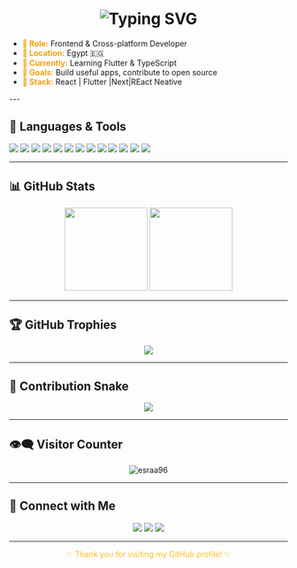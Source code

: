 <!-- 👇 GitHub Profile README Template - Customized by ChatGPT -->

<!-- Typing animation -->
<h1 align="center">
  <img src="https://readme-typing-svg.herokuapp.com?font=Fira+Code&weight=700&size=24&duration=4000&pause=1000&color=F97316&center=true&vCenter=true&width=435&lines=Hi+%F0%9F%91%8B%2C+I'm+Esraa+Awad;Frontend+%26+Cross-platform+Developer;Welcome+to+my+GitHub+profile!" alt="Typing SVG" />
</h1>

<ul>
  <li><strong style="color:#F59E0B;">💼 Role:</strong> Frontend & Cross-platform Developer</li>
  <li><strong style="color:#F59E0B;">📍 Location:</strong> Egypt 🇪🇬</li>
  <li><strong style="color:#F59E0B;">🔭 Currently:</strong> Learning Flutter & TypeScript</li>
  <li><strong style="color:#F59E0B;">🎯 Goals:</strong> Build useful apps, contribute to open source</li>
  <li><strong style="color:#F59E0B;">🧠 Stack:</strong> React | Flutter |Next|REact Neative</li>
</ul>
---

## 🚀 Languages & Tools

<p>
  <img src="https://img.shields.io/badge/JavaScript-F7DF1E?style=for-the-badge&logo=javascript&logoColor=black"/>
  <img src="https://img.shields.io/badge/TypeScript-FF5733?style=for-the-badge&logo=typescript&logoColor=white"/>
  <img src="https://img.shields.io/badge/Dart-0175C2?style=for-the-badge&logo=dart&logoColor=white"/>
  <img src="https://img.shields.io/badge/Flutter-FE7A16?style=for-the-badge&logo=flutter&logoColor=white"/>
  <img src="https://img.shields.io/badge/React-FB923C?style=for-the-badge&logo=react&logoColor=white"/>
  <img src="https://img.shields.io/badge/HTML5-DC2626?style=for-the-badge&logo=html5&logoColor=white"/>
  <img src="https://img.shields.io/badge/CSS3-FFA500?style=for-the-badge&logo=css3&logoColor=white"/>
  <img src="https://img.shields.io/badge/C-FF6B6B?style=for-the-badge&logo=c&logoColor=white"/>
  <img src="https://img.shields.io/badge/C++-E34F26?style=for-the-badge&logo=c%2B%2B&logoColor=white"/>
  <img src="https://img.shields.io/badge/OOP-Concept-F59E0B?style=for-the-badge&logo=codeforces&logoColor=white"/>
  <img src="https://img.shields.io/badge/Git-F05032?style=for-the-badge&logo=git&logoColor=white"/>
  <img src="https://img.shields.io/badge/GitHub-181717?style=for-the-badge&logo=github&logoColor=white"/>
  <img src="https://img.shields.io/badge/VSCode-007ACC?style=for-the-badge&logo=visual%20studio%20code&logoColor=white"/>
</p>

---

## 📊 GitHub Stats
<div align="center">
  <img src="https://github-readme-stats.vercel.app/api?username=esraa96&show_icons=true&theme=orange&icon_color=F97316&text_color=FB923C&title_color=DC2626" height="150"/>
  <img src="https://github-readme-stats.vercel.app/api/top-langs/?username=esraa96&layout=compact&theme=orange&title_color=DC2626&text_color=FBBF24" height="150"/>
</div>

---

## 🏆 GitHub Trophies
<p align="center">
  <img src="https://github-profile-trophy.vercel.app/?username=esraa96&theme=flat&row=1&title=MultiLanguage,Commit,Repositories,Followers,Stars&margin-w=10&no-frame=true&title_color=F59E0B&text_color=DC2626"/>
</p>

---

## 🐍 Contribution Snake
<p align="center">
  <img src="https://raw.githubusercontent.com/esraa96/esraa96/output/github-contribution-grid-snake.svg" />
</p>

---

## 👁️‍🗨️ Visitor Counter
<p align="center">
  <img src="https://komarev.com/ghpvc/?username=esraa96&label=Profile%20views&color=FF5733&style=flat-square" alt="esraa96" />
</p>

---

## 🔗 Connect with Me
<p align="center">
  <a href="mailto:esrawad96@gmail.com"><img src="https://img.shields.io/badge/Gmail-D14836?style=for-the-badge&logo=gmail&logoColor=white"/></a>
  <a href="https://www.linkedin.com/in/esraa-a-73a693256/"><img src="https://img.shields.io/badge/LinkedIn-F97316?style=for-the-badge&logo=linkedin&logoColor=white"/></a>
  <a href="https://github.com/esraa96"><img src="https://img.shields.io/badge/GitHub-DC2626?style=for-the-badge&logo=github&logoColor=white"/></a>
</p>

---

<p align="center" style="color:#FBBF24;">✨ Thank you for visiting my GitHub profile! ✨</p>

